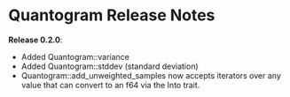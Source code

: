 # Quantogram Release Notes

**Release 0.2.0**:

 - Added Quantogram::variance
 - Added Quantogram::stddev (standard deviation)
 - Quantogram::add_unweighted_samples now accepts iterators over any value that can convert to an f64 via the Into trait.